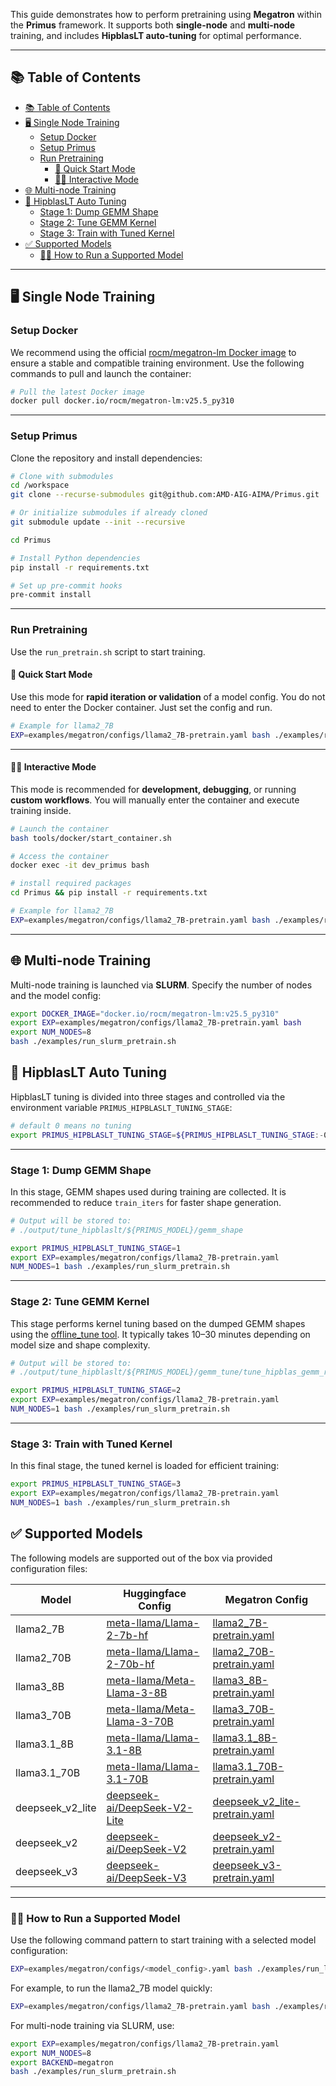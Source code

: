
This guide demonstrates how to perform pretraining using **Megatron** within the **Primus** framework.
It supports both **single-node** and **multi-node** training, and includes **HipblasLT auto-tuning** for optimal performance.

---

## 📚 Table of Contents

- [📚 Table of Contents](#-table-of-contents)
- [🖥️ Single Node Training](#️-single-node-training)
  - [Setup Docker](#setup-docker)
  - [Setup Primus](#setup-primus)
  - [Run Pretraining](#run-pretraining)
    - [🚀 Quick Start Mode](#-quick-start-mode)
    - [🧑‍🔧 Interactive Mode](#-interactive-mode)
- [🌐 Multi-node Training](#-multi-node-training)
- [🔧 HipblasLT Auto Tuning](#-hipblaslt-auto-tuning)
  - [Stage 1: Dump GEMM Shape](#stage-1-dump-gemm-shape)
  - [Stage 2: Tune GEMM Kernel](#stage-2-tune-gemm-kernel)
  - [Stage 3: Train with Tuned Kernel](#stage-3-train-with-tuned-kernel)
- [✅ Supported Models](#-supported-models)
  - [🏃‍♂️ How to Run a Supported Model](#️-how-to-run-a-supported-model)

---

## 🖥️ Single Node Training

### Setup Docker
We recommend using the official [rocm/megatron-lm Docker image](https://hub.docker.com/r/rocm/megatron-lm) to ensure a stable and compatible training environment. Use the following commands to pull and launch the container:

```bash
# Pull the latest Docker image
docker pull docker.io/rocm/megatron-lm:v25.5_py310

```

---

### Setup Primus
Clone the repository and install dependencies:

```bash
# Clone with submodules
cd /workspace
git clone --recurse-submodules git@github.com:AMD-AIG-AIMA/Primus.git

# Or initialize submodules if already cloned
git submodule update --init --recursive

cd Primus

# Install Python dependencies
pip install -r requirements.txt

# Set up pre-commit hooks
pre-commit install
```

---

### Run Pretraining
Use the `run_pretrain.sh` script to start training.

#### 🚀 Quick Start Mode

Use this mode for **rapid iteration or validation** of a model config.
You do not need to enter the Docker container. Just set the config and run.

```bash
# Example for llama2_7B
EXP=examples/megatron/configs/llama2_7B-pretrain.yaml bash ./examples/run_local_pretrain.sh

```

---

#### 🧑‍🔧 Interactive Mode

This mode is recommended for **development, debugging**, or running **custom workflows**.
You will manually enter the container and execute training inside.

```bash
# Launch the container
bash tools/docker/start_container.sh

# Access the container
docker exec -it dev_primus bash

# install required packages
cd Primus && pip install -r requirements.txt

# Example for llama2_7B
EXP=examples/megatron/configs/llama2_7B-pretrain.yaml bash ./examples/run_pretrain.sh

```

---

## 🌐 Multi-node Training

Multi-node training is launched via **SLURM**.
Specify the number of nodes and the model config:

```bash
export DOCKER_IMAGE="docker.io/rocm/megatron-lm:v25.5_py310"
export EXP=examples/megatron/configs/llama2_7B-pretrain.yaml bash
export NUM_NODES=8
bash ./examples/run_slurm_pretrain.sh
```

## 🔧 HipblasLT Auto Tuning

HipblasLT tuning is divided into three stages and controlled via the environment variable `PRIMUS_HIPBLASLT_TUNING_STAGE`:

```bash
# default 0 means no tuning
export PRIMUS_HIPBLASLT_TUNING_STAGE=${PRIMUS_HIPBLASLT_TUNING_STAGE:-0}
```

---

### Stage 1: Dump GEMM Shape
In this stage, GEMM shapes used during training are collected.
It is recommended to reduce `train_iters` for faster shape generation.

```bash
# Output will be stored to:
# ./output/tune_hipblaslt/${PRIMUS_MODEL}/gemm_shape

export PRIMUS_HIPBLASLT_TUNING_STAGE=1
export EXP=examples/megatron/configs/llama2_7B-pretrain.yaml
NUM_NODES=1 bash ./examples/run_slurm_pretrain.sh
```

---

### Stage 2: Tune GEMM Kernel

This stage performs kernel tuning based on the dumped GEMM shapes using the [offline_tune tool](https://github.com/AMD-AIG-AIMA/Primus/tree/main/examples/offline_tune).
It typically takes 10–30 minutes depending on model size and shape complexity.


```bash
# Output will be stored to:
# ./output/tune_hipblaslt/${PRIMUS_MODEL}/gemm_tune/tune_hipblas_gemm_results.txt

export PRIMUS_HIPBLASLT_TUNING_STAGE=2
export EXP=examples/megatron/configs/llama2_7B-pretrain.yaml
NUM_NODES=1 bash ./examples/run_slurm_pretrain.sh
```

---

### Stage 3: Train with Tuned Kernel

In this final stage, the tuned kernel is loaded for efficient training:

```bash
export PRIMUS_HIPBLASLT_TUNING_STAGE=3
export EXP=examples/megatron/configs/llama2_7B-pretrain.yaml
NUM_NODES=1 bash ./examples/run_slurm_pretrain.sh
```

## ✅ Supported Models

The following models are supported out of the box via provided configuration files:

| Model            | Huggingface Config | Megatron Config |
| ---------------- | ------------------ | --------------- |
| llama2_7B        | [meta-llama/Llama-2-7b-hf](https://huggingface.co/meta-llama/Llama-2-7b-hf)         | [llama2_7B-pretrain.yaml](https://github.com/AMD-AIG-AIMA/Primus/blob/main/examples/megatron/config/llama2_7B-pretrain.yaml)               |
| llama2_70B       | [meta-llama/Llama-2-70b-hf](https://huggingface.co/meta-llama/Llama-2-70b-hf)       | [llama2_70B-pretrain.yaml](https://github.com/AMD-AIG-AIMA/Primus/blob/main/examples/megatron/configs/llama2_70B-pretrain.yaml)             |
| llama3_8B        | [meta-llama/Meta-Llama-3-8B](https://huggingface.co/meta-llama/Meta-Llama-3-8B)     | [llama3_8B-pretrain.yaml](https://github.com/AMD-AIG-AIMA/Primus/blob/main/examples/megatron/configs/llama3_8B-pretrain.yaml)               |
| llama3_70B       | [meta-llama/Meta-Llama-3-70B](https://huggingface.co/meta-llama/Meta-Llama-3-70B)   | [llama3_70B-pretrain.yaml](https://github.com/AMD-AIG-AIMA/Primus/blob/main/examples/megatron/configs/llama3_70B-pretrain.yaml)             |
| llama3.1_8B      | [meta-llama/Llama-3.1-8B](https://huggingface.co/meta-llama/Llama-3.1-8B)           | [llama3.1_8B-pretrain.yaml](https://github.com/AMD-AIG-AIMA/Primus/blob/main/examples/megatron/configs/llama3.1_8B-pretrain.yaml)           |
| llama3.1_70B     | [meta-llama/Llama-3.1-70B](https://huggingface.co/meta-llama/Llama-3.1-70B)         | [llama3.1_70B-pretrain.yaml](https://github.com/AMD-AIG-AIMA/Primus/blob/main/examples/megatron/configs/llama3.1_70B-pretrain.yaml)         |
| deepseek_v2_lite | [deepseek-ai/DeepSeek-V2-Lite](https://huggingface.co/deepseek-ai/DeepSeek-V2-Lite) | [deepseek_v2_lite-pretrain.yaml](https://github.com/AMD-AIG-AIMA/Primus/blob/main/examples/megatron/configs/deepseek_v2_lite-pretrain.yaml) |
| deepseek_v2      | [deepseek-ai/DeepSeek-V2](https://huggingface.co/deepseek-ai/DeepSeek-V2)           | [deepseek_v2-pretrain.yaml](https://github.com/AMD-AIG-AIMA/Primus/blob/main/examples/megatron/configs/deepseek_v2-pretrain.yaml)           |
| deepseek_v3      | [deepseek-ai/DeepSeek-V3](https://huggingface.co/deepseek-ai/DeepSeek-V3)           | [deepseek_v3-pretrain.yaml](https://github.com/AMD-AIG-AIMA/Primus/blob/main/examples/megatron/configs/deepseek_v3-pretrain.yaml)           |


---

### 🏃‍♂️ How to Run a Supported Model

Use the following command pattern to start training with a selected model configuration:

```bash
EXP=examples/megatron/configs/<model_config>.yaml bash ./examples/run_local_pretrain.sh
```

For example, to run the llama2_7B model quickly:

```bash
EXP=examples/megatron/configs/llama2_7B-pretrain.yaml bash ./examples/run_local_pretrain.sh
```


For multi-node training via SLURM, use:

```bash
export EXP=examples/megatron/configs/llama2_7B-pretrain.yaml
export NUM_NODES=8
export BACKEND=megatron 
bash ./examples/run_slurm_pretrain.sh
```
